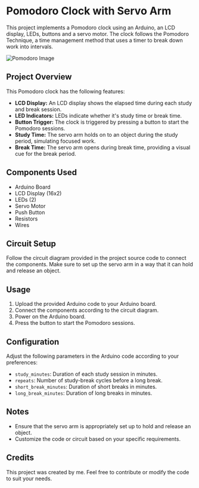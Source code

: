 # Pomodoro Clock with Servo Arm

This project implements a Pomodoro clock using an Arduino, an LCD display, LEDs, buttons and a servo motor. The clock follows the Pomodoro Technique, a time management method that uses a timer to break down work into intervals.

![Pomodoro Image](images/pomidoro_arm.png)

## Project Overview

This Pomodoro clock has the following features:
- **LCD Display:** An LCD display shows the elapsed time during each study and break session.
- **LED Indicators:** LEDs indicate whether it's study time or break time.
- **Button Trigger:** The clock is triggered by pressing a button to start the Pomodoro sessions.
- **Study Time:** The servo arm holds on to an object during the study period, simulating focused work.
- **Break Time:** The servo arm opens during break time, providing a visual cue for the break period.

## Components Used

- Arduino Board
- LCD Display (16x2)
- LEDs (2)
- Servo Motor
- Push Button
- Resistors
- Wires

## Circuit Setup

Follow the circuit diagram provided in the project source code to connect the components. Make sure to set up the servo arm in a way that it can hold and release an object.

## Usage

1. Upload the provided Arduino code to your Arduino board.
2. Connect the components according to the circuit diagram.
3. Power on the Arduino board.
4. Press the button to start the Pomodoro sessions.

## Configuration

Adjust the following parameters in the Arduino code according to your preferences:

- `study_minutes`: Duration of each study session in minutes.
- `repeats`: Number of study-break cycles before a long break.
- `short_break_minutes`: Duration of short breaks in minutes.
- `long_break_minutes`: Duration of long breaks in minutes.

## Notes

- Ensure that the servo arm is appropriately set up to hold and release an object.
- Customize the code or circuit based on your specific requirements.

## Credits

This project was created by me. Feel free to contribute or modify the code to suit your needs.
